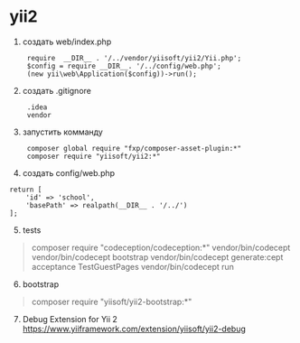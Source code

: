 # yii2
1) создать web/index.php
  
        require  __DIR__ . '/../vendor/yiisoft/yii2/Yii.php';
        $config = require __DIR__. '/../config/web.php';
        (new yii\web\Application($config))->run();
        
2) создать .gitignore

        .idea
        vendor
    
3) запустить комманду
        
        composer global require "fxp/composer-asset-plugin:*"
        composer require "yiisoft/yii2:*"
        
4) создать config/web.php
>
    return [
        'id' => 'school',
        'basePath' => realpath(__DIR__ . '/../')
    ];

5) tests
>composer require "codeception/codeception:*"
 vendor/bin/codecept
 vendor/bin/codecept bootstrap
 vendor/bin/codecept generate:cept acceptance TestGuestPages
 vendor/bin/codecept run

6) bootstrap
>composer require "yiisoft/yii2-bootstrap:*"

7) Debug Extension for Yii 2
https://www.yiiframework.com/extension/yiisoft/yii2-debug